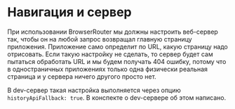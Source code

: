 # Навигация и сервер

При использовании BrowserRouter мы должны настроить веб-сервер так, чтобы он на любой запрос возвращал главную страницу приложения. Приложение само определит по URL, какую страницу надо отрисовать. Если такую настройку не сделать, то сервер будет сам пытаться обработать URL и мы будем получать 404 ошибку, потому что в одностраничных приложениях только одна физически реальная страница и у сервера ничего другого просто нет.

В dev-сервер такая настройка выполняется через опцию `historyApiFallback: true`. В конспекте о dev-сервере об этом написано.
